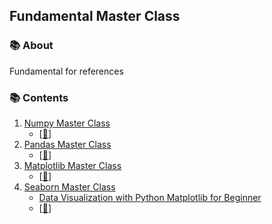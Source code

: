 ## Fundamental Master Class

### 📚 About
Fundamental for references

### 📚 Contents

1. [Numpy Master Class](#memahami-library-numpy)
    - [[📂](https://github.com/RaharditoDio/Fundamental-Master-Class/blob/main/Masterclass%20Numpy.ipynb)]
2. [Pandas Master Class](#memahami-library-pandas)
    - [[📂](https://github.com/RaharditoDio/Fundamental-Master-Class/blob/main/Masterclass%20Pandas.ipynb)]
3. [Matplotlib Master Class](#memahami-library-matplotlib)
    - [[📂](https://github.com/RaharditoDio/Fundamental-Master-Class/blob/main/Masterclass%20Matplotlib.ipynb)]
4. [Seaborn Master Class](##memahami-library-seaborn)
    - [Data Visualization with Python Matplotlib for Beginner](#data-visualization-with-python-matplotlib-for-beginner)
    - [[📂](https://github.com/RaharditoDio/Fundamental-Master-Class/blob/main/Masterclass%20Seaborn.ipynb)]
